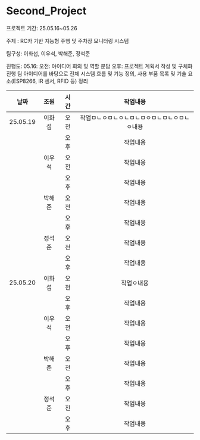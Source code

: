 # Second_Project

프로젝트 기간: 25.05.16~05.26

주제 : RC카 기반 지능형 주행 및 주차장 모니터링 시스템

팀구성: 이화섭, 이우석, 박해준, 정석준

진행도: 
05.16: 오전: 아이디어 회의 및 역할 분담
       오후: 프로젝트 계획서 작성 및 구체화 진행
       팀 아이디어를 바탕으로 전체 시스템 흐름 및 기능 정의, 사용 부품 목록 및 기술 요소(ESP8266, IR 센서, RFID 등) 정리


|날짜|조원|시간|작업내용|
|:---:|:---:|:---:|:---:|
|25.05.19|이화섭|오전|작업ㅁㄴㅇㅁㄴㅇㄴㅁㄴㅁㅇㅁㄴㅁㄴㅇㅁㄴㅇ내용|
|||오후|작업내용|
||이우석|오전|작업내용|
|||오후|작업내용|
||박해준|오전|작업내용|
|||오후|작업내용|
||정석준|오전|작업내용|
|||오후|작업내용|
|25.05.20|이화섭|오전|작업ㅇ내용|
|||오후|작업내용|
||이우석|오전|작업내용|
|||오후|작업내용|
||박해준|오전|작업내용|
|||오후|작업내용|
||정석준|오전|작업내용|
|||오후|작업내용|



